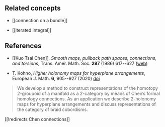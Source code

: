 
## Related concepts

* [[connection on a bundle]]

* [[iterated integral]]

## References

* [[Kuo Tsai Chen]], _Smooth maps, pullback path spaces, connections, and torsions_, Trans. Amer. Math. Soc. __297__ (1986) 617--627 ([web](http://www.ams.org/journals/tran/1986-297-02/S0002-9947-1986-0854088-1))

* T. Kohno, _Higher holonomy maps for hyperplane arrangements_, European J. Math. __6__, 905--927 (2020) [doi](https://doi.org/10.1007/s40879-019-00382-z)

> We develop a method to construct representations of the homotopy 2-groupoid of a manifold as a 2-category by means of Chen’s formal homology connections. As an application we describe 2-holonomy maps for hyperplane arrangements and discuss representations of the category of braid cobordisms.



[[!redirects Chen connections]]